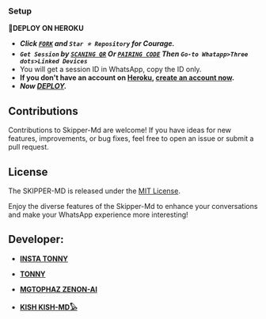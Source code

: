 



### Setup

**📌DEPLOY ON HEROKU**
   - ***Click [`FORK`](https://github.com/Tonny408/Skipper-Md/fork) and `Star ⭐ Repository` for Courage.***
   - ***`Get Session` by [`SCANING QR`](https://skipper-md-8f83ed1a189d.herokuapp.com/) Or [`PAIRING CODE`](https://skipper-md-pair-code-4ea42498ed92.herokuapp.com/pair) Then `Go-to Whatapp>Three dots>Linked Devices`***
   - You will get a session ID in WhatsApp, copy the ID only.
   - **If you don't have an account on [Heroku](https://signup.heroku.com/), [create an account now](https://signup.heroku.com/).**
   - ***Now [DEPLOY](https://dashboard.heroku.com/new?template=https://github.com/Tonny408/Skipper-Md).***

## Contributions

Contributions to Skipper-Md are welcome! If you have ideas for new features, improvements, or bug fixes, feel free to open an issue or submit a pull request.

## License

The SKIPPER-MD is released under the [MIT License](https://opensource.org/licenses/MIT).

Enjoy the diverse features of the Skipper-Md  to enhance your conversations and make your WhatsApp experience more interesting!

## Developer:

- [**INSTA TONNY**](https://instagram.com/homabayian)
- [**TONNY**](https://wa.me/254798780465)

- [**MGTOPHAZ ZENON-AI**](https://wa.me/254705243111)

- [**KISH KISH-MD𓅃**](https://wa.me/254745936840)
